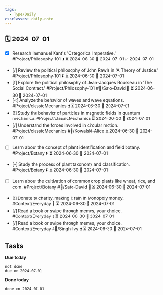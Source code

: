 ```yaml
---
tags:
  - Type/Daily
cssclasses: daily-note
---
```


## 🗓️ 2024-07-01

- [x] Research Immanuel Kant's 'Categorical Imperative.' #Project/Philosophy-101 ⏫ ⏳ 2024-06-30 📅 2024-07-01 ✅ 2024-07-01
- [/] Review the political philosophy of John Rawls in 'A Theory of Justice.' #Project/Philosophy-101 ⏬ ⏳ 2024-06-30 📅 2024-07-01
- [f] Explore the political philosophy of Jean-Jacques Rousseau in 'The Social Contract.' #Project/Philosophy-101 #👤/Sato-David 🔼 ⏳ 2024-06-30 📅 2024-07-01
- [<] Analyze the behavior of waves and wave equations. #Project/classicMechanics ⏫ ⏳ 2024-06-30 📅 2024-07-01
- [!] Study the behavior of particles in magnetic fields in quantum mechanics. #Project/classicMechanics ⏳ 2024-06-30 📅 2024-07-01
- [/] Understand the forces involved in circular motion. #Project/classicMechanics #👤/Kowalski-Alice ⏳ 2024-06-30 📅 2024-07-01
- [ ] Learn about the concept of plant identification and field botany. #Project/Botany ⏬ ⏳ 2024-06-30 📅 2024-07-01
- [-] Study the process of plant taxonomy and classification. #Project/Botany ⏬ ⏳ 2024-06-30 📅 2024-07-01
- [ ] Learn about the cultivation of common crop plants like wheat, rice, and corn. #Project/Botany #👤/Sato-David 🔽 ⏳ 2024-06-30 📅 2024-07-01
- [!] Donate to charity, making it rain in Monopoly money. #Context/Everyday 🔺 ⏳ 2024-06-30 📅 2024-07-01
- [/] Read a book or swipe through memes, your choice. #Context/Everyday ⏫ ⏳ 2024-06-30 📅 2024-07-01
- [/] Read a book or swipe through memes, your choice. #Context/Everyday #👤/Singh-Ivy ⏫ ⏳ 2024-06-30 📅 2024-07-01

## Tasks

**Due today**

```tasks
not done
due on 2024-07-01
```

**Done today**

```tasks
done on 2024-07-01
```
            